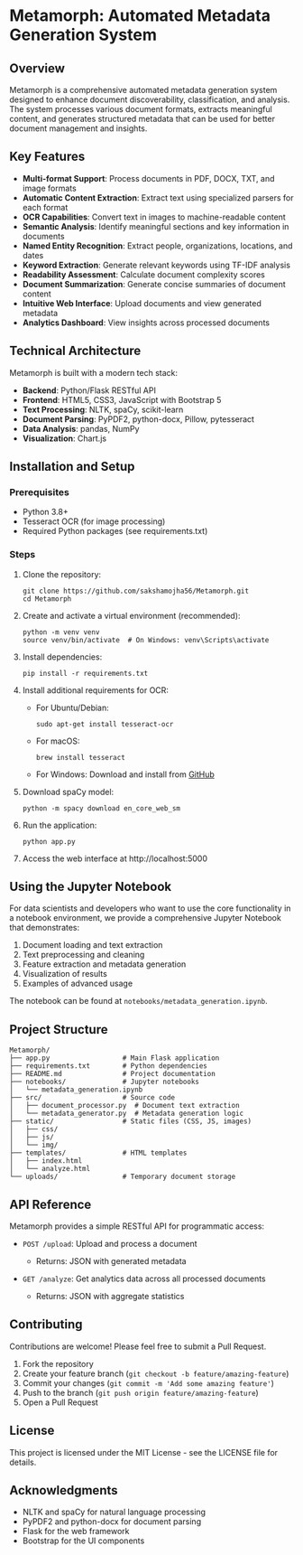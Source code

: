 # Metamorph: Automated Metadata Generation System

## Overview

Metamorph is a comprehensive automated metadata generation system designed to enhance document discoverability, classification, and analysis. The system processes various document formats, extracts meaningful content, and generates structured metadata that can be used for better document management and insights.

## Key Features

- **Multi-format Support**: Process documents in PDF, DOCX, TXT, and image formats
- **Automatic Content Extraction**: Extract text using specialized parsers for each format
- **OCR Capabilities**: Convert text in images to machine-readable content
- **Semantic Analysis**: Identify meaningful sections and key information in documents
- **Named Entity Recognition**: Extract people, organizations, locations, and dates
- **Keyword Extraction**: Generate relevant keywords using TF-IDF analysis
- **Readability Assessment**: Calculate document complexity scores
- **Document Summarization**: Generate concise summaries of document content
- **Intuitive Web Interface**: Upload documents and view generated metadata
- **Analytics Dashboard**: View insights across processed documents

## Technical Architecture

Metamorph is built with a modern tech stack:

- **Backend**: Python/Flask RESTful API
- **Frontend**: HTML5, CSS3, JavaScript with Bootstrap 5
- **Text Processing**: NLTK, spaCy, scikit-learn
- **Document Parsing**: PyPDF2, python-docx, Pillow, pytesseract
- **Data Analysis**: pandas, NumPy
- **Visualization**: Chart.js

## Installation and Setup

### Prerequisites

- Python 3.8+
- Tesseract OCR (for image processing)
- Required Python packages (see requirements.txt)

### Steps

1. Clone the repository:
   ```
   git clone https://github.com/sakshamojha56/Metamorph.git
   cd Metamorph
   ```

2. Create and activate a virtual environment (recommended):
   ```
   python -m venv venv
   source venv/bin/activate  # On Windows: venv\Scripts\activate
   ```

3. Install dependencies:
   ```
   pip install -r requirements.txt
   ```

4. Install additional requirements for OCR:
   - For Ubuntu/Debian:
     ```
     sudo apt-get install tesseract-ocr
     ```
   - For macOS:
     ```
     brew install tesseract
     ```
   - For Windows: Download and install from [GitHub](https://github.com/UB-Mannheim/tesseract/wiki)

5. Download spaCy model:
   ```
   python -m spacy download en_core_web_sm
   ```

6. Run the application:
   ```
   python app.py
   ```

7. Access the web interface at http://localhost:5000

## Using the Jupyter Notebook

For data scientists and developers who want to use the core functionality in a notebook environment, we provide a comprehensive Jupyter Notebook that demonstrates:

1. Document loading and text extraction
2. Text preprocessing and cleaning
3. Feature extraction and metadata generation
4. Visualization of results
5. Examples of advanced usage

The notebook can be found at `notebooks/metadata_generation.ipynb`.

## Project Structure

```
Metamorph/
├── app.py                  # Main Flask application
├── requirements.txt        # Python dependencies
├── README.md               # Project documentation
├── notebooks/              # Jupyter notebooks
│   └── metadata_generation.ipynb
├── src/                    # Source code
│   ├── document_processor.py  # Document text extraction
│   └── metadata_generator.py  # Metadata generation logic
├── static/                 # Static files (CSS, JS, images)
│   ├── css/
│   ├── js/
│   └── img/
├── templates/              # HTML templates
│   ├── index.html
│   └── analyze.html
└── uploads/                # Temporary document storage
```

## API Reference

Metamorph provides a simple RESTful API for programmatic access:

- `POST /upload`: Upload and process a document
  - Returns: JSON with generated metadata

- `GET /analyze`: Get analytics data across all processed documents
  - Returns: JSON with aggregate statistics

## Contributing

Contributions are welcome! Please feel free to submit a Pull Request.

1. Fork the repository
2. Create your feature branch (`git checkout -b feature/amazing-feature`)
3. Commit your changes (`git commit -m 'Add some amazing feature'`)
4. Push to the branch (`git push origin feature/amazing-feature`)
5. Open a Pull Request

## License

This project is licensed under the MIT License - see the LICENSE file for details.

## Acknowledgments

- NLTK and spaCy for natural language processing
- PyPDF2 and python-docx for document parsing
- Flask for the web framework
- Bootstrap for the UI components
